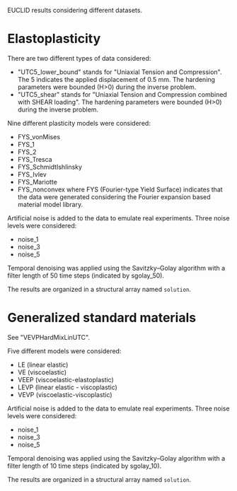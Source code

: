 EUCLID results considering different datasets.

# Elastoplasticity

There are two different types of data considered:
- "UTC5_lower_bound" stands for "Uniaxial Tension and Compression". The 5 indicates the applied displacement of 0.5 mm. The hardening parameters were bounded (H>0) during the inverse problem.
- "UTC5_shear" stands for "Uniaxial Tension and Compression combined with SHEAR loading". The hardening parameters were bounded (H>0) during the inverse problem.

Nine different plasticity models were considered:
- FYS_vonMises
- FYS_1
- FYS_2
- FYS_Tresca
- FYS_SchmidtIshlinsky
- FYS_Ivlev
- FYS_Mariotte
- FYS_nonconvex
where FYS (Fourier-type Yield Surface) indicates that the data were generated considering the Fourier expansion based material model library.

Artificial noise is added to the data to emulate real experiments. Three noise levels were considered:
- noise_1
- noise_3
- noise_5

Temporal denoising was applied using the Savitzky–Golay algorithm with a filter length of 50 time steps (indicated by sgolay_50).

The results are organized in a structural array named `solution`.

# Generalized standard materials

See "VEVPHardMixLinUTC".

Five different models were considered:
- LE (linear elastic)
- VE (viscoelastic)
- VEEP (viscoelastic-elastoplastic)
- LEVP (linear elastic - viscoplastic)
- VEVP (viscoelastic-viscoplastic)

Artificial noise is added to the data to emulate real experiments. Three noise levels were considered:
- noise_1
- noise_3
- noise_5

Temporal denoising was applied using the Savitzky–Golay algorithm with a filter length of 10 time steps (indicated by sgolay_10).

The results are organized in a structural array named `solution`.







